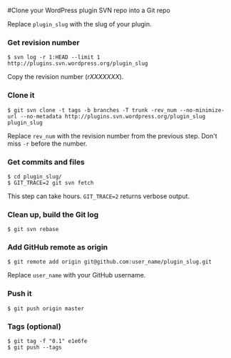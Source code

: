 #Clone your WordPress plugin SVN repo into a Git repo

Replace `plugin_slug` with the slug of your plugin.


### Get revision number
	$ svn log -r 1:HEAD --limit 1 http://plugins.svn.wordpress.org/plugin_slug
Copy the revision number (*rXXXXXXX*).

### Clone it
	$ git svn clone -t tags -b branches -T trunk -rev_num --no-minimize-url --no-metadata http://plugins.svn.wordpress.org/plugin_slug plugin_slug
Replace `rev_num` with the revision number from the previous step. Don't miss `-r` before the number.

### Get commits and files
	$ cd plugin_slug/
	$ GIT_TRACE=2 git svn fetch
This step can take hours. `GIT_TRACE=2` returns verbose output.

### Clean up, build the Git log
	$ git svn rebase 

### Add GitHub remote as origin
	$ git remote add origin git@github.com:user_name/plugin_slug.git
Replace `user_name` with your GitHub username.

### Push it
	$ git push origin master 

### Tags (optional)
	$ git tag -f "0.1" e1e6fe
	$ git push --tags
